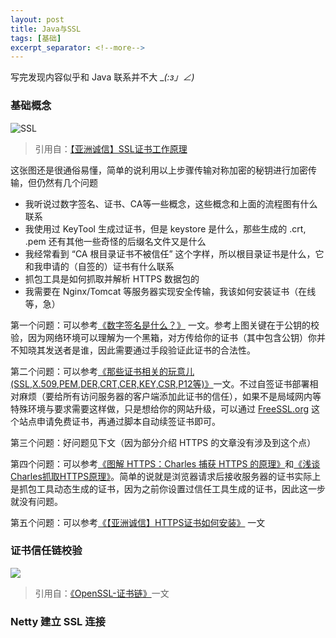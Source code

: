 ```yaml
---
layout: post
title: Java与SSL
tags: [基础]
excerpt_separator: <!--more-->
---
```


写完发现内容似乎和 Java 联系并不大 __(:з」∠)_

<!--more-->

### 基础概念

![SSL](http://imglf3.nosdn0.126.net/img/NUt6Tlg5Wm81QnhsTU41dUZUN0hOMFQyb0M0ZTlBK2EyN0FSZjNkL0JkU1c0WUdXdnhiNk9BPT0.png?imageView&thumbnail=1680x0&quality=100&stripmeta=0)

> 引用自：[【亚洲诚信】SSL证书工作原理](https://www.trustasia.com/ssl-work-principle)

这张图还是很通俗易懂，简单的说利用以上步骤传输对称加密的秘钥进行加密传输，但仍然有几个问题

- 我听说过数字签名、证书、CA等一些概念，这些概念和上面的流程图有什么联系
- 我使用过 KeyTool 生成过证书，但是 keystore 是什么，那些生成的 .crt, .pem 还有其他一些奇怪的后缀名文件又是什么
- 我经常看到 “CA 根目录证书不被信任” 这个字样，所以根目录证书是什么，它和我申请的（自签的）证书有什么联系
- 抓包工具是如何抓取并解析 HTTPS 数据包的
- 我需要在 Nginx/Tomcat 等服务器实现安全传输，我该如何安装证书（在线等，急）

第一个问题：可以参考[《数字签名是什么？》](http://www.ruanyifeng.com/blog/2011/08/what_is_a_digital_signature.html) 一文。参考上图关键在于公钥的校验，因为网络环境可以理解为一个黑箱，对方传给你的证书（其中包含公钥）你并不知晓其发送者是谁，因此需要通过手段验证此证书的合法性。

第二个问题：可以参考[《那些证书相关的玩意儿(SSL,X.509,PEM,DER,CRT,CER,KEY,CSR,P12等)》](https://www.cnblogs.com/guogangj/p/4118605.html)一文。不过自签证书部署相对麻烦（要给所有访问服务器的客户端添加此证书的信任），如果不是局域网内等特殊环境与要求需要这样做，只是想给你的网站升级，可以通过 [FreeSSL.org](https://freessl.cn/) 这个站点申请免费证书，再通过脚本自动续签证书即可。

第三个问题：好问题见下文（因为部分介绍 HTTPS 的文章没有涉及到这个点）

第四个问题：可以参考[《图解 HTTPS：Charles 捕获 HTTPS 的原理》](https://github.com/youngwind/blog/issues/108)和[《浅谈Charles抓取HTTPS原理》](https://www.jianshu.com/p/405f9d76f8c4)。简单的说就是浏览器请求后接收服务器的证书实际上是抓包工具动态生成的证书，因为之前你设置过信任工具生成的证书，因此这一步就没有问题。

第五个问题：可以参考[《【亚洲诚信】HTTPS证书如何安装》](https://www.trustasia.com/how-to-install-https-certificate) 一文

### 证书信任链校验

![](http://imglf6.nosdn0.126.net/img/NUt6Tlg5Wm81Qnk5dGlWYktnUGF3UWpJUC8vd2x4di8xS08wTHFIQzVxem4wdkxCcG9Gc2FnPT0.png?imageView&thumbnail=1680x0&quality=96&stripmeta=0)

> 引用自：[《OpenSSL-证书链》](https://blog.csdn.net/u011130578/article/details/76246863)一文





### Netty 建立 SSL 连接

